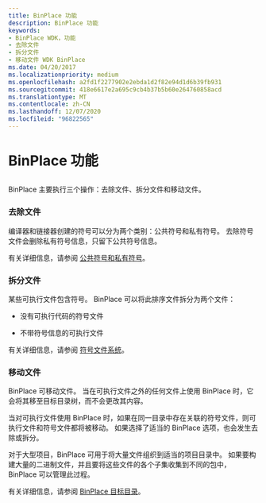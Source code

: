 ```yaml
---
title: BinPlace 功能
description: BinPlace 功能
keywords:
- BinPlace WDK，功能
- 去除文件
- 拆分文件
- 移动文件 WDK BinPlace
ms.date: 04/20/2017
ms.localizationpriority: medium
ms.openlocfilehash: a2fd1f2277902e2ebda1d2f82e94d1d6b39fb931
ms.sourcegitcommit: 418e6617e2a695c9cb4b37b5b60e264760858acd
ms.translationtype: MT
ms.contentlocale: zh-CN
ms.lasthandoff: 12/07/2020
ms.locfileid: "96822565"
---
```

# <a name="binplace-capabilities"></a>BinPlace 功能


## <span id="ddk_binplace_capabilities_tools"></span><span id="DDK_BINPLACE_CAPABILITIES_TOOLS"></span>


BinPlace 主要执行三个操作：去除文件、拆分文件和移动文件。

### <a name="span-idstripping_filesspanspan-idstripping_filesspanstripping-files"></a><span id="stripping_files"></span><span id="STRIPPING_FILES"></span>去除文件

编译器和链接器创建的符号可以分为两个类别：公共符号和私有符号。 去除符号文件会删除私有符号信息，只留下公共符号信息。

有关详细信息，请参阅 [公共符号和私有符号](public-symbols-and-private-symbols.md)。

### <a name="span-idsplitting_filesspanspan-idsplitting_filesspansplitting-files"></a><span id="splitting_files"></span><span id="SPLITTING_FILES"></span>拆分文件

某些可执行文件包含符号。 BinPlace 可以将此排序文件拆分为两个文件：

-   没有可执行代码的符号文件

-   不带符号信息的可执行文件

有关详细信息，请参阅 [符号文件系统](symbol-file-systems.md)。

### <a name="span-idmoving_filesspanspan-idmoving_filesspanmoving-files"></a><span id="moving_files"></span><span id="MOVING_FILES"></span>移动文件

BinPlace 可移动文件。 当在可执行文件之外的任何文件上使用 BinPlace 时，它会将其移至目标目录树，而不会更改其内容。

当对可执行文件使用 BinPlace 时，如果在同一目录中存在关联的符号文件，则可执行文件和符号文件都将被移动。 如果选择了适当的 BinPlace 选项，也会发生去除或拆分。

对于大型项目，BinPlace 可用于将大量文件组织到适当的项目目录中。 如果要构建大量的二进制文件，并且要将这些文件的各个子集收集到不同的包中，BinPlace 可以管理此过程。

有关详细信息，请参阅 [BinPlace 目标目录](binplace-destination-directories.md)。

 

 





